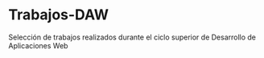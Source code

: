 # Trabajos-DAW
Selección de trabajos realizados durante el  ciclo superior de Desarrollo de Aplicaciones Web
